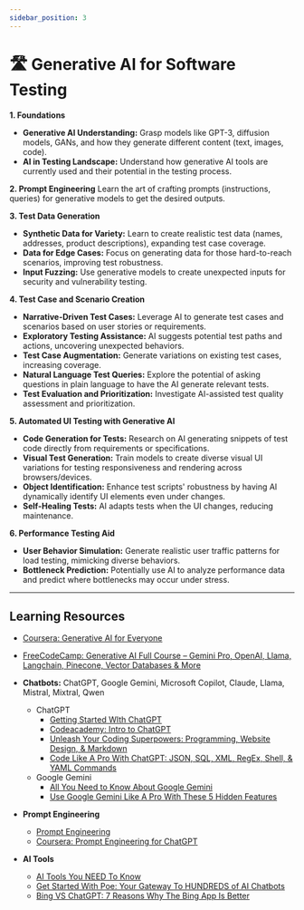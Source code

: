 ```yaml
---
sidebar_position: 3
---
```


# 🛣️ Generative AI for Software Testing

**1. Foundations**

* **Generative AI Understanding:**  Grasp  models like GPT-3, diffusion models, GANs, and how they generate different content (text, images, code).
* **AI in Testing Landscape:**  Understand how generative AI tools are currently used and their potential in the testing process.

**2. Prompt Engineering** Learn the art of crafting prompts (instructions, queries) for generative models to get the desired outputs.

**3. Test Data Generation**

* **Synthetic Data for Variety:**  Learn to create realistic test data (names, addresses, product descriptions), expanding test case coverage.
* **Data for Edge Cases:** Focus on generating data for those hard-to-reach scenarios, improving test robustness.
* **Input Fuzzing:** Use generative models to create unexpected inputs for security and vulnerability testing.

**4. Test Case and Scenario Creation**

* **Narrative-Driven Test Cases:**  Leverage AI to generate test cases and scenarios based on user stories or requirements.
* **Exploratory Testing Assistance:** AI suggests potential test paths and actions, uncovering unexpected behaviors.
* **Test Case Augmentation:** Generate variations on existing test cases, increasing coverage.
* **Natural Language Test Queries:**  Explore the potential of asking questions in plain language to have the AI generate relevant tests.
* **Test Evaluation and Prioritization:**  Investigate  AI-assisted test quality assessment and prioritization.
  
**5. Automated UI Testing with Generative AI**
* **Code Generation for Tests:**  Research on AI generating snippets of test code directly from requirements or specifications.
* **Visual Test Generation:** Train models to create diverse visual UI variations for testing responsiveness and rendering across browsers/devices.
* **Object Identification:** Enhance test scripts' robustness by having AI dynamically identify UI elements even under changes.
* **Self-Healing Tests:** AI adapts tests when the UI changes, reducing maintenance.

**6. Performance Testing Aid**

* **User Behavior Simulation:** Generate realistic user traffic patterns for load testing, mimicking diverse behaviors. 
* **Bottleneck Prediction:** Potentially use AI to analyze performance data and predict where bottlenecks may occur under stress.

----------------

## Learning Resources  

* [Coursera: Generative AI for Everyone](https://www.coursera.org/learn/generative-ai-for-everyone)
* [FreeCodeCamp: Generative AI Full Course – Gemini Pro, OpenAI, Llama, Langchain, Pinecone, Vector Databases & More](https://www.youtube.com/watch?v=mEsleV16qdo)
  
* **Chatbots:** ChatGPT, Google Gemini, Microsoft Copilot, Claude, Llama, Mistral, Mixtral, Qwen
   *  ChatGPT
      * [Getting Started WIth ChatGPT](https://www.youtube.com/playlist?list=PLkUkwZo1azZGcFhYM5JSAbJOWl50oFUT7)
      * [Codeacademy: Intro to ChatGPT](https://www.codecademy.com/learn/intro-to-chatgpt)
      * [Unleash Your Coding Superpowers: Programming, Website Design, & Markdown](https://www.youtube.com/watch?v=x7EQDe6dlVk&list=PLkUkwZo1azZGVwQqAnImTyFWWCSYBRZNi&index=2&t=3s)
      * [Code Like A Pro With ChatGPT: JSON, SQL, XML, RegEx, Shell, & YAML Commands](https://www.youtube.com/watch?v=nTRQacARl3o&list=PLkUkwZo1azZGVwQqAnImTyFWWCSYBRZNi&index=3)
   *  Google Gemini
      *  [All You Need to Know About Google Gemini](https://www.youtube.com/watch?v=y1Tvopd1NJM&list=PLkUkwZo1azZEkcwyIMSg6XS6Q1CKR85O8&index=3&t=1s)
      *  [Use Google Gemini Like A Pro With These 5 Hidden Features](https://www.youtube.com/watch?v=7Nz7sEm4lAI&list=PLkUkwZo1azZEkcwyIMSg6XS6Q1CKR85O8&index=4&t=5s)

* **Prompt Engineering**
  * [Prompt Engineering](https://www.youtube.com/playlist?list=PLkUkwZo1azZERfH-AjJFpO2uLJkabSTxf)
  * [Coursera: Prompt Engineering for ChatGPT](https://www.coursera.org/learn/prompt-engineering)

* **AI Tools**  
   * [AI Tools You NEED To Know](https://www.youtube.com/playlist?list=PLkUkwZo1azZEkcwyIMSg6XS6Q1CKR85O8)
   * [Get Started With Poe: Your Gateway To HUNDREDS of AI Chatbots](https://www.youtube.com/watch?v=thMGL42JuN4&list=PLkUkwZo1azZEkcwyIMSg6XS6Q1CKR85O8&index=2&t=1s)
   * [Bing VS ChatGPT: 7 Reasons Why The Bing App Is Better](https://www.youtube.com/watch?v=tcla5KiCgYU&list=PLkUkwZo1azZEkcwyIMSg6XS6Q1CKR85O8&index=12)